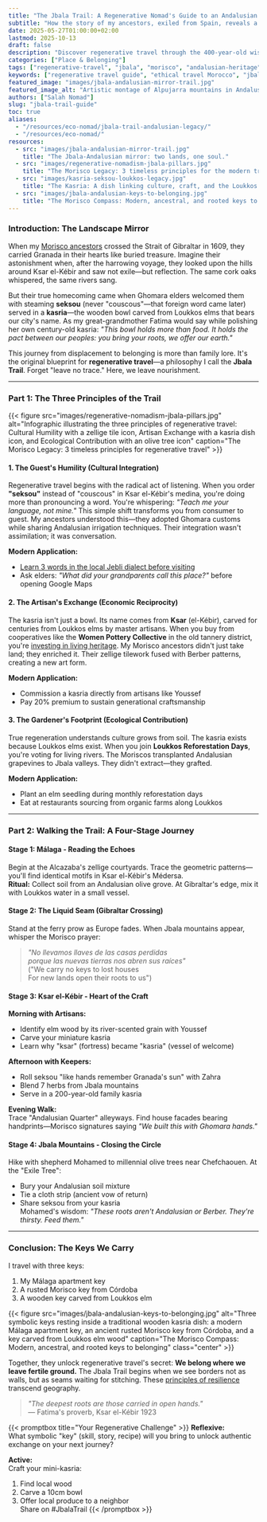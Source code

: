 ```yaml
---
title: "The Jbala Trail: A Regenerative Nomad's Guide to an Andalusian Legacy in Morocco"
subtitle: "How the story of my ancestors, exiled from Spain, reveals a timeless path for ethical travel"
date: 2025-05-27T01:00:00+02:00
lastmod: 2025-10-13
draft: false
description: "Discover regenerative travel through the 400-year-old wisdom of Morisco exiles. Learn how to walk the Jbala Trail where cultural humility, artisan exchange and ecological contribution transform tourism."
categories: ["Place & Belonging"]
tags: ["regenerative-travel", "jbala", "morisco", "andalusian-heritage", "cultural-integration", "pillar-content"]
keywords: ["regenerative travel guide", "ethical travel Morocco", "jbala mountains", "ksar el-kebir", "morisco history", "seksou", "kasria"]
featured_image: "images/jbala-andalusian-mirror-trail.jpg"
featured_image_alt: "Artistic montage of Alpujarra mountains in Andalusia merging with Jbala hills in Morocco across Gibraltar Strait"
authors: ["Salah Nomad"]
slug: "jbala-trail-guide"
toc: true
aliases:
  - "/resources/eco-nomad/jbala-trail-andalusian-legacy/"
  - "/resources/eco-nomad/"
resources:
  - src: "images/jbala-andalusian-mirror-trail.jpg"
    title: "The Jbala-Andalusian mirror: two lands, one soul."
  - src: "images/regenerative-nomadism-jbala-pillars.jpg"
    title: "The Morisco Legacy: 3 timeless principles for the modern traveler."
  - src: "images/kasria-seksou-loukkos-legacy.jpg"
    title: "The Kasria: A dish linking culture, craft, and the Loukkos river ecosystem."
  - src: "images/jbala-andalusian-keys-to-belonging.jpg"
    title: "The Morisco Compass: Modern, ancestral, and rooted keys to belonging."
---
```


### Introduction: The Landscape Mirror

When my [Morisco ancestors](/stories-wisdom/morisco-compass/) crossed the Strait of Gibraltar in 1609, they carried Granada in their hearts like buried treasure. Imagine their astonishment when, after the harrowing voyage, they looked upon the hills around Ksar el-Kébir and saw not exile—but reflection. The same cork oaks whispered, the same rivers sang. 

But their true homecoming came when Ghomara elders welcomed them with steaming **seksou** (never "couscous"—that foreign word came later) served in a **kasria**—the wooden bowl carved from Loukkos elms that bears our city's name. As my great-grandmother Fatima would say while polishing her own century-old kasria: *"This bowl holds more than food. It holds the pact between our peoples: you bring your roots, we offer our earth."*

This journey from displacement to belonging is more than family lore. It's the original blueprint for **regenerative travel**—a philosophy I call the **Jbala Trail**. Forget "leave no trace." Here, we leave nourishment.

---

### Part 1: The Three Principles of the Trail

{{< figure src="images/regenerative-nomadism-jbala-pillars.jpg" alt="Infographic illustrating the three principles of regenerative travel: Cultural Humility with a zellige tile icon, Artisan Exchange with a kasria dish icon, and Ecological Contribution with an olive tree icon" caption="The Morisco Legacy: 3 timeless principles for regenerative travel" >}}

#### **1. The Guest's Humility (Cultural Integration)**
Regenerative travel begins with the radical act of listening. When you order **"seksou"** instead of "couscous" in Ksar el-Kébir's medina, you're doing more than pronouncing a word. You're whispering: *"Teach me your language, not mine."* This simple shift transforms you from consumer to guest. My ancestors understood this—they adopted Ghomara customs while sharing Andalusian irrigation techniques. Their integration wasn't assimilation; it was conversation.

**Modern Application:**  
- [Learn 3 words in the local Jebli dialect before visiting](/place-belonging/art-of-seeing/)  
- Ask elders: *"What did your grandparents call this place?"* before opening Google Maps  

#### **2. The Artisan's Exchange (Economic Reciprocity)**
The kasria isn't just a bowl. Its name comes from **Ksar** (el-Kébir), carved for centuries from Loukkos elms by master artisans. When you buy from cooperatives like the **Women Pottery Collective** in the old tannery district, you're [investing in living heritage](/stories-wisdom/ghost-of-ritual-hammam/). My Morisco ancestors didn't just take land; they enriched it. Their zellige tilework fused with Berber patterns, creating a new art form.

**Modern Application:**  
- Commission a kasria directly from artisans like Youssef  
- Pay 20% premium to sustain generational craftsmanship  

#### **3. The Gardener's Footprint (Ecological Contribution)**
True regeneration understands culture grows from soil. The kasria exists because Loukkos elms exist. When you join **Loukkos Reforestation Days**, you're voting for living rivers. The Moriscos transplanted Andalusian grapevines to Jbala valleys. They didn't extract—they grafted.

**Modern Application:**  
- Plant an elm seedling during monthly reforestation days  
- Eat at restaurants sourcing from organic farms along Loukkos  

---

### Part 2: Walking the Trail: A Four-Stage Journey

#### **Stage 1: Málaga - Reading the Echoes**
Begin at the Alcazaba's zellige courtyards. Trace the geometric patterns—you'll find identical motifs in Ksar el-Kébir's Médersa.  
**Ritual:** Collect soil from an Andalusian olive grove. At Gibraltar's edge, mix it with Loukkos water in a small vessel.

#### **Stage 2: The Liquid Seam (Gibraltar Crossing)**
Stand at the ferry prow as Europe fades. When Jbala mountains appear, whisper the Morisco prayer:  
> *"No llevamos llaves de las casas perdidas  
> porque las nuevas tierras nos abren sus raíces"*  
> ("We carry no keys to lost houses  
> For new lands open their roots to us")

#### **Stage 3: Ksar el-Kébir - Heart of the Craft**
**Morning with Artisans:**  
- Identify elm wood by its river-scented grain with Youssef  
- Carve your miniature kasria  
- Learn why "ksar" (fortress) became "kasria" (vessel of welcome)  

**Afternoon with Keepers:**  
- Roll seksou "like hands remember Granada's sun" with Zahra  
- Blend 7 herbs from Jbala mountains  
- Serve in a 200-year-old family kasria  

**Evening Walk:**  
Trace "Andalusian Quarter" alleyways. Find house facades bearing handprints—Morisco signatures saying *"We built this with Ghomara hands."*

#### **Stage 4: Jbala Mountains - Closing the Circle**
Hike with shepherd Mohamed to millennial olive trees near Chefchaouen. At the "Exile Tree":  
- Bury your Andalusian soil mixture  
- Tie a cloth strip (ancient vow of return)  
- Share seksou from your kasria  
Mohamed's wisdom: *"These roots aren't Andalusian or Berber. They're thirsty. Feed them."*

---

### Conclusion: The Keys We Carry

I travel with three keys:  
1. My Málaga apartment key  
2. A rusted Morisco key from Córdoba  
3. A wooden key carved from Loukkos elm  

{{< figure src="images/jbala-andalusian-keys-to-belonging.jpg" alt="Three symbolic keys resting inside a traditional wooden kasria dish: a modern Málaga apartment key, an ancient rusted Morisco key from Córdoba, and a key carved from Loukkos elm wood" caption="The Morisco Compass: Modern, ancestral, and rooted keys to belonging" class="center" >}}

Together, they unlock regenerative travel's secret: **We belong where we leave fertile ground.** The Jbala Trail begins when we see borders not as walls, but as seams waiting for stitching. These [principles of resilience](/money-freedom/jbala-resilience-quartet/) transcend geography.

> *"The deepest roots are those carried in open hands."*  
> — Fatima's proverb, Ksar el-Kébir 1923

{{< promptbox title="Your Regenerative Challenge" >}}
**Reflexive:**  
What symbolic "key" (skill, story, recipe) will you bring to unlock authentic exchange on your next journey?

**Active:**  
Craft your mini-kasria:  
1. Find local wood  
2. Carve a 10cm bowl  
3. Offer local produce to a neighbor  
Share on #JbalaTrail
{{< /promptbox >}}